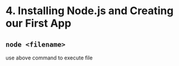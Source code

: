 # 4. Installing Node.js and Creating our First App

## `node <filename>`

use above command to execute file
